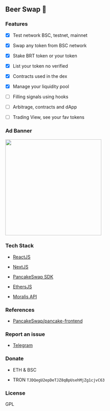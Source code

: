 ## Beer Swap 🍺

### Features

- [x] Test network BSC, testnet, mainnet

- [x] Swap any token from BSC network 

- [x] Stake BRT token or your token

- [x] List your token no verified 

- [x] Contracts used in the dex

- [x] Manage your liquidity pool

- [ ] Filling signals using hooks

- [ ] Arbitrage, contracts and dApp

- [ ] Trading View, see your fav tokens

### Ad Banner

<img src="https://i.ibb.co/jWHzVR6/hero.png" height="300">

### Tech Stack

- [ReactJS](https://reactjs.org/)

- [NextJS](https://nextjs.org/)

- [PancakeSwap SDK](https://github.com/pancakeswap/pancake-swap-sdk)

- [EthersJS](https://docs.ethers.org/v5/)

- [Moralis API](https://docs.moralis.io/web3-data-api)

### References

- [PancakeSwap/pancake-frontend](https://github.com/pancakeswap/pancake-frontend)

### Report an issue

- [Telegram](https://t.me/SantiiRepair)

### Donate

- ETH & BSC

- TRON
``
TJDQegU2epDeTJZ8qBpUsehMjZg1cjvC63
``
### License

GPL
